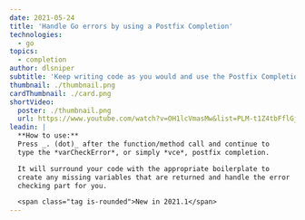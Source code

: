 ```yaml
---
date: 2021-05-24
title: 'Handle Go errors by using a Postfix Completion'
technologies:
  - go
topics:
  - completion
author: dlsniper
subtitle: 'Keep writing code as you would and use the Postfix Completion to generate the boilerplate'
thumbnail: ./thumbnail.png
cardThumbnail: ./card.png
shortVideo:
  poster: ./thumbnail.png
  url: https://www.youtube.com/watch?v=OH1lcVmasMw&list=PLM-t1Z4tbFflGjn5Qzjjku5J7SX3p-nhY&index=12&t=0s
leadin: |
  **How to use:**
  Press _. (dot)_ after the function/method call and continue to
  type the *varCheckError*, or simply *vce*, postfix completion.

  It will surround your code with the appropriate boilerplate to
  create any missing variables that are returned and handle the error
  checking part for you.

  <span class="tag is-rounded">New in 2021.1</span>
---
```


